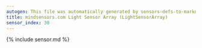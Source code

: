 ```yaml
---
autogen: This file was automatically generated by sensors-defs-to-markdown.py
title: mindsensors.com Light Sensor Array (LightSensorArray)
sensor_index: 30
---
```


{% include sensor.md %}
